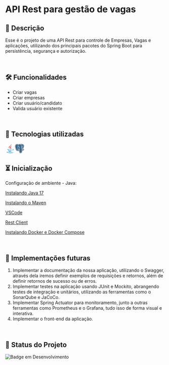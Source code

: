 
# API Rest para gestão de vagas

## 📖  Descrição
Esse é o projeto de uma API Rest para controle de Empresas, Vagas e aplicações, utilizando dos principais pacotes do Spring Boot para persistência, segurança e autorização.


<br/>

## 🛠️ Funcionalidades

- Criar vagas
- Criar empresas
- Criar usuário/candidato
- Valida usuário existente
  

<br/>

## 📡 Tecnologias utilizadas 
<div align="center"> 
<img align="left" alt="Java" height="30" width="30" src="https://github.com/devicons/devicon/blob/master/icons/java/java-original.svg">
<img align="left" alt="Postgresql" height="30" width="30" src="https://raw.githubusercontent.com/devicons/devicon/master/icons/postgresql/postgresql-original.svg">
</div>
<br/><br/>

## ⏳ Inicialização

Configuração de ambiente - Java:

[Instalando Java 17](https://www.notion.so/Instalando-Java-17-a6636205fb13442d86998dda72710fdc?pvs=21)

[Instalando o Maven](https://www.notion.so/Instalando-o-Maven-c8c4867618ed40c8a2a9e41e4a420714?pvs=21)

[VSCode](https://www.notion.so/VSCode-000de9f0a071416c99de0d217af8caf5?pvs=21)

[Rest Client](https://www.notion.so/Rest-Client-0c31289c8a034a699182cf3fa7554121?pvs=21)

[Instalando Docker e Docker Compose](https://www.notion.so/Instalando-Docker-e-Docker-Compose-7953729d22554795b50033c4c19eae70?pvs=21)

<br/>

## 🔮 Implementações futuras
1. Implementar a documentação da nossa aplicação, utilizando o Swagger, através dela iremos definir exemplos de requisições e retornos, além de definir retornos de sucesso ou de erros.
2. Implementar testes na aplicação usando JUnit e Mockito, abrangendo testes de integração e unitários, utilizando as ferramentas como o SonarQube e JaCoCo.
3. Implementar Spring Actuator para monitoramento, junto a outras ferramentas como Prometheus e o Grafana, tudo isso de forma visual e interativa.
4. Implementar o front-end da aplicação.


<br/>

## 🔎 Status do Projeto

![Badge em Desenvolvimento](https://img.shields.io/badge/Status-Em%20Desenvolvimento-green)

<br/>




